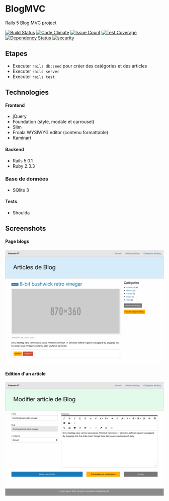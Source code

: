 # BlogMVC
Rails 5 Blog MVC project

[![Build Status](https://travis-ci.org/anthony-robin/BlogMVC.svg?branch=master)](https://travis-ci.org/anthony-robin/BlogMVC)
[![Code Climate](https://codeclimate.com/github/anthony-robin/BlogMVC/badges/gpa.svg)](https://codeclimate.com/github/anthony-robin/BlogMVC)
[![Issue Count](https://codeclimate.com/github/anthony-robin/BlogMVC/badges/issue_count.svg)](https://codeclimate.com/github/anthony-robin/BlogMVC)
[![Test Coverage](https://codeclimate.com/github/anthony-robin/BlogMVC/badges/coverage.svg)](https://codeclimate.com/github/anthony-robin/BlogMVC/coverage)
[![Dependency Status](https://gemnasium.com/badges/github.com/anthony-robin/BlogMVC.svg)](https://gemnasium.com/github.com/anthony-robin/BlogMVC)
[![security](https://hakiri.io/github/anthony-robin/BlogMVC/master.svg)](https://hakiri.io/github/anthony-robin/BlogMVC/master)

## Etapes
- Executer `rails db:seed` pour créer des catégories et des articles
- Executer `rails server`
- Executer `rails test`

## Technologies
#### Frontend
- jQuery
- Foundation (style, modale et carrousel)
- Slim
- Froala WYSIWYG editor (contenu formattable)
- Kaminari

#### Backend
- Rails 5.0.1
- Ruby 2.3.3

### Base de données
- SQlite 3

#### Tests
- Shoulda

## Screenshots
#### Page blogs
![Page Blog](vendor/assets/images/blogs.png)

#### Edition d'un article
![Edit Blog](vendor/assets/images/blog_edit.png)
